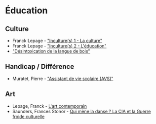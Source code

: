 
# Éducation 

## Culture 

- <i class="fa fa-film"></i> 
  Franck Lepage - 
  ["Inculture(s) 1 - La culture"](https://www.youtube.com/watch?v=9MCU7ALAq0Q) 
- <i class="fa fa-film"></i> 
  Franck Lepage - 
  ["Inculture(s) 2 - L'éducation"](https://www.youtube.com/watch?v=ACxRSSkYR_k)
- <i class="fa fa-film"></i> 
  ["Désintoxication de la langue de bois"](https://www.youtube.com/watch?v=8oSIq5mxhv8)

## Handicap / Différence

- <i class="fa fa-film"></i> 
  Muratet, Pierre -
  ["Assistant de vie scolaire (AVS)"](https://www.youtube.com/watch?v=RV8DaLupohk)


## Art

- <i class="fa fa-film"></i>
  Lepage, Franck - 
  [L'art contemporain ](https://www.youtube.com/watch?v=n3gOLGzMChU)
- <i class="fa fa-book"></i>
  Saunders, Frances Stonor - 
  [Qui mène la danse ? La CIA et la Guerre froide culturelle](
  https://www.amazon.fr/m%C3%A8ne-danse-Guerre-froide-culturelle/dp/220725416X)

<!-- Inculture(s) 4 : Faim de pétrole - http://www.youtube.com/watch?v=SpDAoO...
Inculture(s) 5 : Le travail - http://www.youtube.com/watch?v=cqIcOa...
Inculture(s) 8 : L'eau, ça chie - http://www.youtube.com/watch?v=hijW2y...
Inculture(s) 9 : Le Management - http://www.youtube.com/watch?v=F0pTUK... -


- <i class="fa fa-film"></i> 
  Arrêt sur Image - 
  ["La démocratie, c'est chiant. C'est le fascisme qui est naturel"](http://www.arretsurimages.net/emissions/2012-08-24/La-democratie-c-est-chiant-C-est-le-fascisme-qui-est-naturel-id5110)
    - <i class="fa fa-film"></i> 
       Et vidéo de 
      ["L'entretien avec Franck Lepage"](https://www.youtube.com/watch?v=zVhdg3kXBCo)
->
